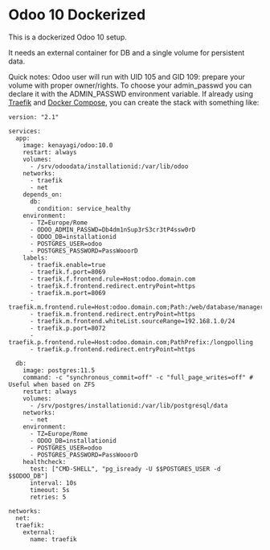 # Odoo 10 Dockerized

This is a dockerized Odoo 10 setup.

It needs an external container for DB and a single volume for persistent data.

Quick notes:
Odoo user will run with UID 105 and GID 109: prepare your volume with proper owner/rights.
To choose your admin_passwd you can declare it with the ADMIN_PASSWD environment variable.
If already using [Traefik](https://traefik.io/) and [Docker Compose](https://docs.docker.com/compose/), you can create the stack with something like:


```
version: "2.1"

services:
  app:
    image: kenayagi/odoo:10.0
    restart: always
    volumes:
      - /srv/odoodata/installationid:/var/lib/odoo
    networks:
      - traefik
      - net
    depends_on:
      db:
        condition: service_healthy
    environment:
      - TZ=Europe/Rome
      - ODOO_ADMIN_PASSWD=Db4dm1nSup3rS3cr3tP4ssw0rD
      - ODOO_DB=installationid
      - POSTGRES_USER=odoo
      - POSTGRES_PASSWORD=PassWooorD
    labels:
      - traefik.enable=true
      - traefik.f.port=8069
      - traefik.f.frontend.rule=Host:odoo.domain.com
      - traefik.f.frontend.redirect.entryPoint=https
      - traefik.m.port=8069
      - traefik.m.frontend.rule=Host:odoo.domain.com;Path:/web/database/manager
      - traefik.m.frontend.redirect.entryPoint=https
      - traefik.m.frontend.whiteList.sourceRange=192.168.1.0/24
      - traefik.p.port=8072
      - traefik.p.frontend.rule=Host:odoo.domain.com;PathPrefix:/longpolling
      - traefik.p.frontend.redirect.entryPoint=https
      
  db:
    image: postgres:11.5
    command: -c "synchronous_commit=off" -c "full_page_writes=off" # Useful when based on ZFS
    restart: always
    volumes:
      - /srv/postgres/installationid:/var/lib/postgresql/data
    networks:
      - net
    environment:
      - TZ=Europe/Rome
      - ODOO_DB=installationid
      - POSTGRES_USER=odoo
      - POSTGRES_PASSWORD=PassWooorD
    healthcheck:
      test: ["CMD-SHELL", "pg_isready -U $$POSTGRES_USER -d $$ODOO_DB"]
      interval: 10s
      timeout: 5s
      retries: 5

networks:
  net:
  traefik:
    external:
      name: traefik
```

